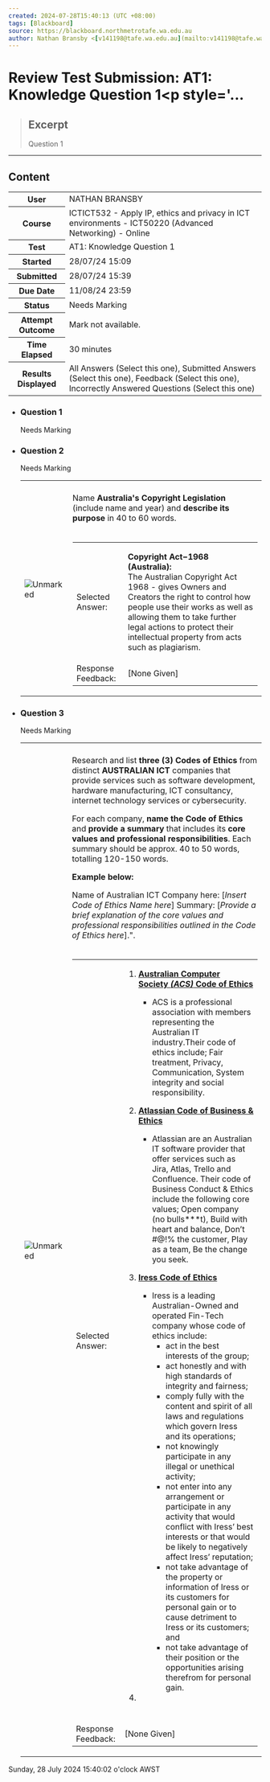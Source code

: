 ```yaml
---
created: 2024-07-28T15:40:13 (UTC +08:00)
tags: [Blackboard]
source: https://blackboard.northmetrotafe.wa.edu.au
author: Nathan Bransby <[v141198@tafe.wa.edu.au](mailto:v141198@tafe.wa.edu.au)>
---
```


# Review Test Submission: AT1: Knowledge Question 1<p style='...

> ## Excerpt
> Question 1

---
## Content

<table summary=""><tbody><tr><th scope="row"><span>User</span></th><td>NATHAN BRANSBY</td></tr><tr><th scope="row"><span>Course</span></th><td>ICTICT532 - Apply IP, ethics and privacy in ICT environments - ICT50220 (Advanced Networking) - Online</td></tr><tr><th scope="row"><span>Test</span></th><td>AT1: Knowledge Question 1</td></tr><tr><th scope="row"><span>Started</span></th><td>28/07/24 15:09</td></tr><tr><th scope="row"><span>Submitted</span></th><td>28/07/24 15:39</td></tr><tr><th scope="row"><span>Due Date</span></th><td>11/08/24 23:59</td></tr><tr><th scope="row"><span>Status</span></th><td>Needs Marking</td></tr><tr><th scope="row"><span>Attempt Outcome</span></th><td>Mark not available. &nbsp;</td></tr><tr><th scope="row"><span>Time Elapsed</span></th><td>30 minutes</td></tr><tr><th scope="row"><span>Results Displayed</span></th><td>All Answers (Select this one), Submitted Answers (Select this one), Feedback (Select this one), Incorrectly Answered Questions (Select this one)</td></tr></tbody></table>

-   ### Question 1
    
    Needs Marking
    
-   ### Question 2
    
    Needs Marking
    
    <table><tbody><tr><td nowrap=""></td><td colspan="5" nowrap=""></td></tr><tr><td rowspan="2"><img id="gs_q2" src="https://blackboard.northmetrotafe.wa.edu.au/images/ci/icons/grade-ungraded_u.gif" alt="Unmarked" title="Unmarked"></td><td colspan="2"><p>Name <strong>Australia's Copyright Legislation</strong> (include name and year) and <strong>describe its purpose</strong> in 40 to 60 words.</p></td></tr><tr><td colspan="2"><table><tbody><tr><td><span>Selected Answer:</span></td><td><p><span></span></p><p><strong>Copyright Act−1968 (Australia):<br></strong>The Australian Copyright Act 1968 - gives Owners and Creators the right to control how people use their works as well as allowing them to take further legal actions to protect their intellectual property from acts such as plagiarism.&nbsp;<strong><br></strong></p><p></p></td></tr><tr><td><span>Response Feedback:</span></td><td><span>[None Given]</span></td></tr></tbody></table></td></tr></tbody></table>
    
-   ### Question 3
    
    Needs Marking
    
    <table><tbody><tr><td nowrap=""></td><td colspan="5" nowrap=""></td></tr><tr><td rowspan="2"><img id="gs_q3" src="https://blackboard.northmetrotafe.wa.edu.au/images/ci/icons/grade-ungraded_u.gif" alt="Unmarked" title="Unmarked"></td><td colspan="2"><div><p>Research and list <strong>three (3) Codes of Ethics</strong> from distinct <strong>AUSTRALIAN ICT</strong> companies that provide services such as software development, hardware manufacturing, ICT consultancy, internet technology services or cybersecurity.&nbsp;</p><p>For each company, <strong>name the Code of Ethics</strong> and <strong>provide a summary</strong> that includes its <strong>core values and professional responsibilities</strong>. Each summary should be approx. 40 to 50 words, totalling 120-150 words.</p><p><strong>Example below:</strong></p><p>Name of Australian ICT Company here: [<em>Insert Code of Ethics Name here</em>] Summary: [<em>Provide a brief explanation of the core values and professional responsibilities outlined in the Code of Ethics here</em>].".&nbsp;</p></div></td></tr><tr><td colspan="2"><table><tbody><tr><td><span>Selected Answer:</span></td><td><p><span></span></p><div><ol><li><p><a title="https://www.acs.org.au" href="https://www.acs.org.au/"><strong>Australian Computer Society&nbsp;<em>(ACS)</em>&nbsp;Code of Ethics</strong></a></p><ul><li>ACS is a professional association with members representing the Australian IT industry.Their code of ethics include; Fair treatment, Privacy, Communication, System integrity and social responsibility.</li></ul></li><li><p><a title="https://s28.q4cdn.com/541786762/files/doc_downloads/governance/Code-of-Business-Conduct-and-Ethics_7.1.20.pdf" href="https://s28.q4cdn.com/541786762/files/doc_downloads/governance/Code-of-Business-Conduct-and-Ethics_7.1.20.pdf"><strong>Atlassian Code of Business &amp; Ethics</strong></a></p><ul><li>Atlassian are an Australian IT software provider that offer services such as Jira, Atlas, Trello and Confluence. Their code of Business Conduct &amp; Ethics include the following core values; Open company (no bulls***t), Build with heart and balance, Don’t #@!% the customer, Play as a team, Be the change you seek.</li></ul></li><li><p><a title="https://www.iress.com/about/investors/governance-documents/code-ethics-conduct-policy/" href="https://www.iress.com/about/investors/governance-documents/code-ethics-conduct-policy/"><strong>Iress Code of Ethics</strong></a></p><ul><li>Iress is a leading Australian-Owned and operated Fin-Tech company whose code of ethics include:<ul><li>act in the best interests of the group;</li><li>act honestly and with high standards of integrity and fairness;</li><li>comply fully with the content and spirit of all laws and regulations which govern Iress and its operations;</li><li>not knowingly participate in any illegal or unethical activity;</li><li>not enter into any arrangement or participate in any activity that would conflict with Iress’ best interests or that would be likely to negatively affect Iress’ reputation;</li><li>not take advantage of the property or information of Iress or its customers for personal gain or to cause detriment to Iress or its customers; and</li><li>not take advantage of their position or the opportunities arising therefrom for personal gain.</li></ul></li></ul></li><li></li></ol><br></div><p></p></td></tr><tr><td><span>Response Feedback:</span></td><td><span>[None Given]</span></td></tr></tbody></table></td></tr></tbody></table>
    

Sunday, 28 July 2024 15:40:02 o'clock AWST
